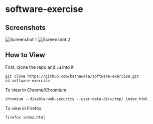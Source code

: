 # software-exercise

## Screenshots

![Screenshot 1](https://i.imgur.com/A1Jwxp4.png)
![Screenshot 2](https://i.imgur.com/qMrugxY.png)

## How to View

First, clone the repo and `cd` into it

    git clone https://github.com/kathawala/software-exercise.git
    cd software-exercise

To view in Chrome/Chromium

    chromium --disable-web-security --user-data-dir=/tmp/ index.html
    
To view in Firefox

    firefox index.html
